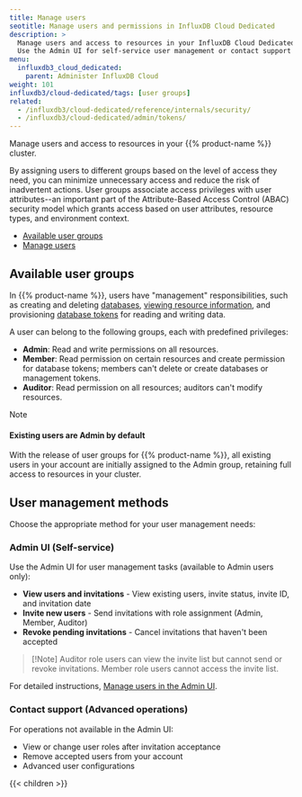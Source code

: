```yaml
---
title: Manage users
seotitle: Manage users and permissions in InfluxDB Cloud Dedicated
description: >
  Manage users and access to resources in your InfluxDB Cloud Dedicated cluster.
  Use the Admin UI for self-service user management or contact support for advanced operations
menu:
  influxdb3_cloud_dedicated:
    parent: Administer InfluxDB Cloud
weight: 101
influxdb3/cloud-dedicated/tags: [user groups]
related:
  - /influxdb3/cloud-dedicated/reference/internals/security/
  - /influxdb3/cloud-dedicated/admin/tokens/ 
---
```


Manage users and access to resources in your {{% product-name %}} cluster.

By assigning users to different groups based on the level of access they need,
you can minimize unnecessary access and reduce the risk of inadvertent
actions.
User groups associate access privileges with user attributes--an important part of the
Attribute-Based Access Control (ABAC) security model which grants access based on
user attributes, resource types, and environment context.

- [Available user groups](#available-user-groups)
- [Manage users](#manage-users)

## Available user groups

In {{% product-name %}}, users have "management" responsibilities, such as creating and 
deleting [databases](/influxdb3/cloud-dedicated/admin/databases/), [viewing resource information](/influxdb3/cloud-dedicated/admin/monitor-your-cluster/), and provisioning
[database tokens](/influxdb3/cloud-dedicated/admin/tokens/database/) for reading and writing data. 

A user can belong to the following groups, each with predefined privileges:

- **Admin**: Read and write permissions on all resources.
- **Member**: Read permission on certain resources and create permission for
  database tokens; members can't delete or create databases or management tokens.
- **Auditor**: Read permission on all resources; auditors can't modify resources.

> [!Note]
> #### Existing users are Admin by default
> 
> With the release of user groups for {{% product-name %}}, all existing users
> in your account are initially assigned to the Admin group, retaining full
> access to resources in your cluster.

## User management methods

Choose the appropriate method for your user management needs:

### Admin UI (Self-service)
Use the Admin UI for user management tasks (available to Admin users only):

- **View users and invitations** - View existing users, invite status, invite ID, and invitation date
- **Invite new users** - Send invitations with role assignment (Admin, Member, Auditor)
- **Revoke pending invitations** - Cancel invitations that haven't been accepted

> [!Note]  Auditor role users can view the invite list but cannot send or revoke invitations. Member role users cannot access the invite list.

For detailed instructions, [Manage users in the Admin UI](/influxdb3/cloud-dedicated/admin/users/admin-ui/).

### Contact support (Advanced operations)
For operations not available in the Admin UI:

- View or change user roles after invitation acceptance
- Remove accepted users from your account
- Advanced user configurations

{{< children >}}